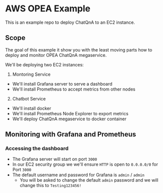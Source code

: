 # AWS OPEA Example

This is an example repo to deploy ChatQnA to an EC2 instance.

## Scope

The goal of this example it show you with the least moving parts
how to deploy and monitor OPEA ChatQnA megaservice.

We'll be deploying two EC2 instances:

1. Montoring Service
- We'll install Grafana server to serve a dashboard
- We'll install Prometheus to accept metrics from other nodes
2. Chatbot Service
- We'll install docker
- We'll install Prometheus Node Explorer to export metrics
- We'll deploy ChatQnA megaservice to docker container

## Monitoring with Grafana and Prometheus

### Accessing the dashboard

- The Grafana server will start on port `3000`
- In our EC2 security group we we'll ensure `HTTP` is open to `0.0.0.0/0` for Port `3000`
- The default username and password for Grafana is `admin` / `admin`
  - You will be asked to change the default `admin` password and we will change this to `Testing123456!`